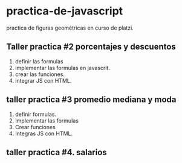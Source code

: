 # practica-de-javascript
practica de figuras geométricas en curso de platzi.

## Taller practica #2 porcentajes y descuentos

 1. definir las formulas
 2. implementar las formulas en javascrit.
 3. crear las funciones.
 4. integrar JS con HTML.

 ## taller practica #3 promedio mediana y  moda
 1. definir formulas.
 2. Implementar las formulas
 3. Crear funciones
 4. Integras JS con HTML.

 ## taller practica #4. salarios
